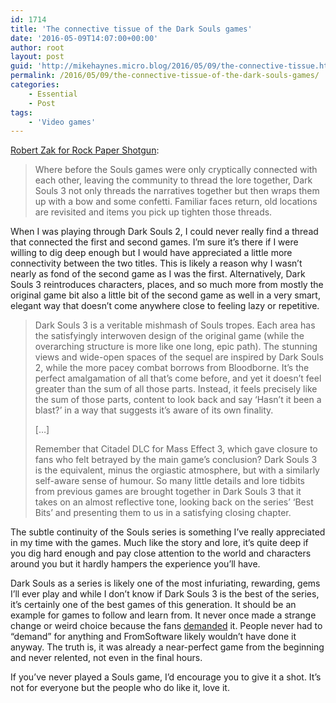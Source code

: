 ```yaml
---
id: 1714
title: 'The connective tissue of the Dark Souls games'
date: '2016-05-09T14:07:00+00:00'
author: root
layout: post
guid: 'http://mikehaynes.micro.blog/2016/05/09/the-connective-tissue.html'
permalink: /2016/05/09/the-connective-tissue-of-the-dark-souls-games/
categories:
    - Essential
    - Post
tags:
    - 'Video games'
---
```


[Robert Zak for Rock Paper Shotgun](https://www.rockpapershotgun.com/2016/04/25/dark-souls-iii-trilogy-ending/):

> Where before the Souls games were only cryptically connected with each other, leaving the community to thread the lore together, Dark Souls 3 not only threads the narratives together but then wraps them up with a bow and some confetti. Familiar faces return, old locations are revisited and items you pick up tighten those threads.

When I was playing through Dark Souls 2, I could never really find a thread that connected the first and second games. I’m sure it’s there if I were willing to dig deep enough but I would have appreciated a little more connectivity between the two titles. This is likely a reason why I wasn’t nearly as fond of the second game as I was the first. Alternatively, Dark Souls 3 reintroduces characters, places, and so much more from mostly the original game bit also a little bit of the second game as well in a very smart, elegant way that doesn’t come anywhere close to feeling lazy or repetitive.

> Dark Souls 3 is a veritable mishmash of Souls tropes. Each area has the satisfyingly interwoven design of the original game (while the overarching structure is more like one long, epic path). The stunning views and wide-open spaces of the sequel are inspired by Dark Souls 2, while the more pacey combat borrows from Bloodborne. It’s the perfect amalgamation of all that’s come before, and yet it doesn’t feel greater than the sum of all those parts. Instead, it feels precisely like the sum of those parts, content to look back and say ‘Hasn’t it been a blast?’ in a way that suggests it’s aware of its own finality.
> 
> \[…\]
> 
> Remember that Citadel DLC for Mass Effect 3, which gave closure to fans who felt betrayed by the main game’s conclusion? Dark Souls 3 is the equivalent, minus the orgiastic atmosphere, but with a similarly self-aware sense of humour. So many little details and lore tidbits from previous games are brought together in Dark Souls 3 that it takes on an almost reflective tone, looking back on the series’ ‘Best Bits’ and presenting them to us in a satisfying closing chapter.

The subtle continuity of the Souls series is something I’ve really appreciated in my time with the games. Much like the story and lore, it’s quite deep if you dig hard enough and pay close attention to the world and characters around you but it hardly hampers the experience you’ll have.

Dark Souls as a series is likely one of the most infuriating, rewarding, gems I’ll ever play and while I don’t know if Dark Souls 3 is the best of the series, it’s certainly one of the best games of this generation. It should be an example for games to follow and learn from. It never once made a strange change or weird choice because the fans [demanded](http://www.techspot.com/news/64729-activision-responds-call-duty-fans-negative-response-infinite.html) it. People never had to “demand” for anything and FromSoftware likely wouldn’t have done it anyway. The truth is, it was already a near-perfect game from the beginning and never relented, not even in the final hours.

If you’ve never played a Souls game, I’d encourage you to give it a shot. It’s not for everyone but the people who do like it, love it.